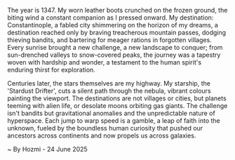 
The year is 1347.  My worn leather boots crunched on the frozen ground, the biting wind a constant companion as I pressed onward.  My destination: Constantinople, a fabled city shimmering on the horizon of my dreams, a destination reached only by braving treacherous mountain passes, dodging thieving bandits, and bartering for meager rations in forgotten villages. Every sunrise brought a new challenge, a new landscape to conquer; from sun-drenched valleys to snow-covered peaks, the journey was a tapestry woven with hardship and wonder, a testament to the human spirit's enduring thirst for exploration.

Centuries later, the stars themselves are my highway.  My starship, the 'Stardust Drifter', cuts a silent path through the nebula, vibrant colours painting the viewport.  The destinations are not villages or cities, but planets teeming with alien life, or desolate moons orbiting gas giants.  The challenge isn't bandits but gravitational anomalies and the unpredictable nature of hyperspace.  Each jump to warp speed is a gamble, a leap of faith into the unknown, fueled by the boundless human curiosity that pushed our ancestors across continents and now propels us across galaxies.

~ By Hozmi - 24 June 2025
